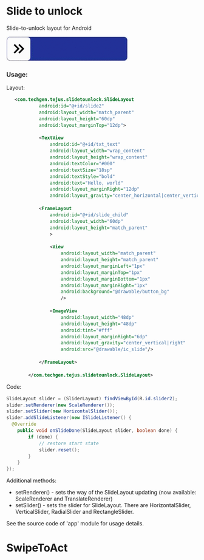 # Slide to unlock
Slide-to-unlock layout for Android


![test](https://github.com/TejusAcentria/SwipeButtonView/blob/master/DummyUi.gif)
### Usage:

Layout:

```xml
   <com.techgen.tejus.slidetounlock.SlideLayout
            android:id="@+id/slide2"
            android:layout_width="match_parent"
            android:layout_height="60dp"
            android:layout_marginTop="12dp">

            <TextView
                android:id="@+id/txt_text"
                android:layout_width="wrap_content"
                android:layout_height="wrap_content"
                android:textColor="#000"
                android:textSize="18sp"
                android:textStyle="bold"
                android:text="Hello, world"
                android:layout_marginRight="12dp"
                android:layout_gravity="center_horizontal|center_vertical"/>

            <FrameLayout
                android:id="@+id/slide_child"
                android:layout_width="60dp"
                android:layout_height="match_parent"
                >

                <View
                    android:layout_width="match_parent"
                    android:layout_height="match_parent"
                    android:layout_marginLeft="1px"
                    android:layout_marginTop="1px"
                    android:layout_marginBottom="1px"
                    android:layout_marginRight="1px"
                    android:background="@drawable/button_bg"
                    />

                <ImageView
                    android:layout_width="48dp"
                    android:layout_height="48dp"
                    android:tint="#fff"
                    android:layout_marginRight="6dp"
                    android:layout_gravity="center_vertical|right"
                    android:src="@drawable/ic_slide"/>

            </FrameLayout>

        </com.techgen.tejus.slidetounlock.SlideLayout>


```

Code:

```java
SlideLayout slider = (SliderLayout) findViewById(R.id.slider2);
slider.setRenderer(new ScaleRenderer());
slider.setSlider(new HorizontalSlider());
slider.addSlideListener(new ISlideListener() {
  @Override
    public void onSlideDone(SlideLayout slider, boolean done) {
        if (done) {
            // restore start state
            slider.reset();
        }
    }
});
```

Additional methods:
- setRenderer() - sets the way of the SlideLayout updating (now available: ScaleRenderer and TranslateRenderer)
- setSlider() - sets the slider for SlideLayout. There are HorizontalSlider, VerticalSlider, RadialSlider and RectangleSlider.

See the source code of 'app' module for usage details.
# SwipeToAct
